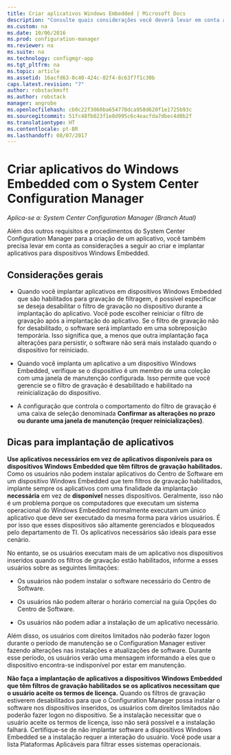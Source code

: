 ```yaml
---
title: Criar aplicativos Windows Embedded | Microsoft Docs
description: "Consulte quais considerações você deverá levar em conta ao criar e implantar aplicativos para dispositivos Windows Embedded."
ms.custom: na
ms.date: 10/06/2016
ms.prod: configuration-manager
ms.reviewer: na
ms.suite: na
ms.technology: configmgr-app
ms.tgt_pltfrm: na
ms.topic: article
ms.assetid: 16acfd63-0c40-424c-82f4-8c63f7f1c30b
caps.latest.revision: "7"
author: robstackmsft
ms.author: robstack
manager: angrobe
ms.openlocfilehash: cb0c22f3060ba654778dca958d620f1e1725b93c
ms.sourcegitcommit: 51fc48fb023f1e8d995c6c4eacfda7dbec4d0b2f
ms.translationtype: HT
ms.contentlocale: pt-BR
ms.lasthandoff: 08/07/2017
---
```

# <a name="create-windows-embedded-applications-with-system-center-configuration-manager"></a>Criar aplicativos do Windows Embedded com o System Center Configuration Manager

*Aplica-se a: System Center Configuration Manager (Branch Atual)*

Além dos outros requisitos e procedimentos do System Center Configuration Manager para a criação de um aplicativo, você também precisa levar em conta as considerações a seguir ao criar e implantar aplicativos para dispositivos Windows Embedded.  

## <a name="general-considerations"></a>Considerações gerais  

-   Quando você implantar aplicativos em dispositivos Windows Embedded que são habilitados para gravação de filtragem, é possível especificar se deseja desabilitar o filtro de gravação no dispositivo durante a implantação do aplicativo. Você pode escolher reiniciar o filtro de gravação após a implantação do aplicativo. Se o filtro de gravação não for desabilitado, o software será implantado em uma sobreposição temporária. Isso significa que, a menos que outra implantação faça alterações para persistir, o software não será mais instalado quando o dispositivo for reiniciado.  

-   Quando você implanta um aplicativo a um dispositivo Windows Embedded, verifique se o dispositivo é um membro de uma coleção com uma janela de manutenção configurada. Isso permite que você gerencie se o filtro de gravação é desabilitado e habilitado na reinicialização do dispositivo.  

-   A configuração que controla o comportamento do filtro de gravação é uma caixa de seleção denominada **Confirmar as alterações no prazo ou durante uma janela de manutenção (requer reinicializações)**.  

## <a name="tips-for-deploying-applications"></a>Dicas para implantação de aplicativos  

**Use aplicativos necessários em vez de aplicativos disponíveis para os dispositivos Windows Embedded que têm filtros de gravação habilitados.** Como os usuários não podem instalar aplicativos do Centro de Software em um dispositivo Windows Embedded que tem filtros de gravação habilitados, implante sempre os aplicativos com uma finalidade da implantação **necessária** em vez de **disponível** nesses dispositivos. Geralmente, isso não é um problema porque os computadores que executam um sistema operacional do Windows Embedded normalmente executam um único aplicativo que deve ser executado da mesma forma para vários usuários. É por isso que esses dispositivos são altamente gerenciados e bloqueados pelo departamento de TI. Os aplicativos necessários são ideais para esse cenário.

 No entanto, se os usuários executam mais de um aplicativo nos dispositivos inseridos quando os filtros de gravação estão habilitados, informe a esses usuários sobre as seguintes limitações:  

-   Os usuários não podem instalar o software necessário do Centro de Software.  

-   Os usuários não podem alterar o horário comercial na guia Opções do Centro de Software.  

-   Os usuários não podem adiar a instalação de um aplicativo necessário.  

Além disso, os usuários com direitos limitados não poderão fazer logon durante o período de manutenção se o Configuration Manager estiver fazendo alterações nas instalações e atualizações de software. Durante esse período, os usuários verão uma mensagem informando a eles que o dispositivo encontra-se indisponível por estar em manutenção.  

**Não faça a implantação de aplicativos a dispositivos Windows Embedded que têm filtros de gravação habilitados se os aplicativos necessitam que o usuário aceite os termos de licença.** Quando os filtros de gravação estiverem desabilitados para que o Configuration Manager possa instalar o software nos dispositivos inseridos, os usuários com direitos limitados não poderão fazer logon no dispositivo. Se a instalação necessitar que o usuário aceite os termos de licença, isso não será possível e a instalação falhará. Certifique-se de não implantar software a dispositivos Windows Embedded se a instalação requer a interação do usuário. Você pode usar a lista Plataformas Aplicáveis para filtrar esses sistemas operacionais.  
